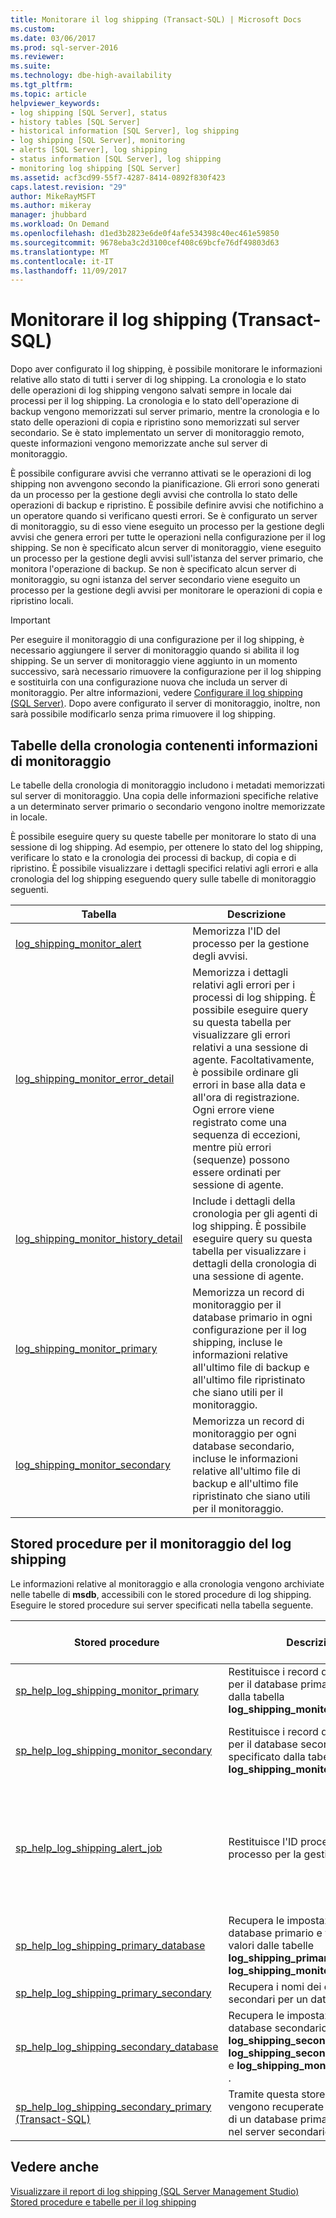 ```yaml
---
title: Monitorare il log shipping (Transact-SQL) | Microsoft Docs
ms.custom: 
ms.date: 03/06/2017
ms.prod: sql-server-2016
ms.reviewer: 
ms.suite: 
ms.technology: dbe-high-availability
ms.tgt_pltfrm: 
ms.topic: article
helpviewer_keywords:
- log shipping [SQL Server], status
- history tables [SQL Server]
- historical information [SQL Server], log shipping
- log shipping [SQL Server], monitoring
- alerts [SQL Server], log shipping
- status information [SQL Server], log shipping
- monitoring log shipping [SQL Server]
ms.assetid: acf3cd99-55f7-4287-8414-0892f830f423
caps.latest.revision: "29"
author: MikeRayMSFT
ms.author: mikeray
manager: jhubbard
ms.workload: On Demand
ms.openlocfilehash: d1ed3b2823e6de0f4afe534398c40ec461e59850
ms.sourcegitcommit: 9678eba3c2d3100cef408c69bcfe76df49803d63
ms.translationtype: MT
ms.contentlocale: it-IT
ms.lasthandoff: 11/09/2017
---
```

# <a name="monitor-log-shipping-transact-sql"></a>Monitorare il log shipping (Transact-SQL)
  Dopo aver configurato il log shipping, è possibile monitorare le informazioni relative allo stato di tutti i server di log shipping. La cronologia e lo stato delle operazioni di log shipping vengono salvati sempre in locale dai processi per il log shipping. La cronologia e lo stato dell'operazione di backup vengono memorizzati sul server primario, mentre la cronologia e lo stato delle operazioni di copia e ripristino sono memorizzati sul server secondario. Se è stato implementato un server di monitoraggio remoto, queste informazioni vengono memorizzate anche sul server di monitoraggio.  
  
 È possibile configurare avvisi che verranno attivati se le operazioni di log shipping non avvengono secondo la pianificazione. Gli errori sono generati da un processo per la gestione degli avvisi che controlla lo stato delle operazioni di backup e ripristino. È possibile definire avvisi che notifichino a un operatore quando si verificano questi errori. Se è configurato un server di monitoraggio, su di esso viene eseguito un processo per la gestione degli avvisi che genera errori per tutte le operazioni nella configurazione per il log shipping. Se non è specificato alcun server di monitoraggio, viene eseguito un processo per la gestione degli avvisi sull'istanza del server primario, che monitora l'operazione di backup. Se non è specificato alcun server di monitoraggio, su ogni istanza del server secondario viene eseguito un processo per la gestione degli avvisi per monitorare le operazioni di copia e ripristino locali.  
  
> [!IMPORTANT]  
>  Per eseguire il monitoraggio di una configurazione per il log shipping, è necessario aggiungere il server di monitoraggio quando si abilita il log shipping. Se un server di monitoraggio viene aggiunto in un momento successivo, sarà necessario rimuovere la configurazione per il log shipping e sostituirla con una configurazione nuova che includa un server di monitoraggio. Per altre informazioni, vedere [Configurare il log shipping &#40;SQL Server&#41;](../../database-engine/log-shipping/configure-log-shipping-sql-server.md). Dopo avere configurato il server di monitoraggio, inoltre, non sarà possibile modificarlo senza prima rimuovere il log shipping.  
  
## <a name="history-tables-containing-monitoring-information"></a>Tabelle della cronologia contenenti informazioni di monitoraggio  
 Le tabelle della cronologia di monitoraggio includono i metadati memorizzati sul server di monitoraggio. Una copia delle informazioni specifiche relative a un determinato server primario o secondario vengono inoltre memorizzate in locale.  
  
 È possibile eseguire query su queste tabelle per monitorare lo stato di una sessione di log shipping. Ad esempio, per ottenere lo stato del log shipping, verificare lo stato e la cronologia dei processi di backup, di copia e di ripristino. È possibile visualizzare i dettagli specifici relativi agli errori e alla cronologia del log shipping eseguendo query sulle tabelle di monitoraggio seguenti.  
  
|Tabella|Descrizione|  
|-----------|-----------------|  
|[log_shipping_monitor_alert](../../relational-databases/system-tables/log-shipping-monitor-alert-transact-sql.md)|Memorizza l'ID del processo per la gestione degli avvisi.|  
|[log_shipping_monitor_error_detail](../../relational-databases/system-tables/log-shipping-monitor-error-detail-transact-sql.md)|Memorizza i dettagli relativi agli errori per i processi di log shipping. È possibile eseguire query su questa tabella per visualizzare gli errori relativi a una sessione di agente. Facoltativamente, è possibile ordinare gli errori in base alla data e all'ora di registrazione. Ogni errore viene registrato come una sequenza di eccezioni, mentre più errori (sequenze) possono essere ordinati per sessione di agente.|  
|[log_shipping_monitor_history_detail](../../relational-databases/system-tables/log-shipping-monitor-history-detail-transact-sql.md)|Include i dettagli della cronologia per gli agenti di log shipping. È possibile eseguire query su questa tabella per visualizzare i dettagli della cronologia di una sessione di agente.|  
|[log_shipping_monitor_primary](../../relational-databases/system-tables/log-shipping-monitor-primary-transact-sql.md)|Memorizza un record di monitoraggio per il database primario in ogni configurazione per il log shipping, incluse le informazioni relative all'ultimo file di backup e all'ultimo file ripristinato che siano utili per il monitoraggio.|  
|[log_shipping_monitor_secondary](../../relational-databases/system-tables/log-shipping-monitor-secondary-transact-sql.md)|Memorizza un record di monitoraggio per ogni database secondario, incluse le informazioni relative all'ultimo file di backup e all'ultimo file ripristinato che siano utili per il monitoraggio.|  
  
## <a name="stored-procedures-for-monitoring-log-shipping"></a>Stored procedure per il monitoraggio del log shipping  
 Le informazioni relative al monitoraggio e alla cronologia vengono archiviate nelle tabelle di **msdb**, accessibili con le stored procedure di log shipping. Eseguire le stored procedure sui server specificati nella tabella seguente.  
  
|Stored procedure|Descrizione|Eseguire la stored procedure su|  
|----------------------|-----------------|---------------------------|  
|[sp_help_log_shipping_monitor_primary](../../relational-databases/system-stored-procedures/sp-help-log-shipping-monitor-primary-transact-sql.md)|Restituisce i record di monitoraggio per il database primario specificato dalla tabella **log_shipping_monitor_primary** .|Server di monitoraggio o server primario|  
|[sp_help_log_shipping_monitor_secondary](../../relational-databases/system-stored-procedures/sp-help-log-shipping-monitor-secondary-transact-sql.md)|Restituisce i record di monitoraggio per il database secondario specificato dalla tabella **log_shipping_monitor_secondary** .|Server di monitoraggio oppure server secondario|  
|[sp_help_log_shipping_alert_job](../../relational-databases/system-stored-procedures/sp-help-log-shipping-alert-job-transact-sql.md)|Restituisce l'ID processo del processo per la gestione degli avvisi.|Server di monitoraggio, oppure server primario o secondario se non è definito alcun server di monitoraggio|  
|[sp_help_log_shipping_primary_database](../../relational-databases/system-stored-procedures/sp-help-log-shipping-primary-database-transact-sql.md)|Recupera le impostazioni del database primario e visualizza i valori dalle tabelle **log_shipping_primary_databases** e **log_shipping_monitor_primary** .|Server primario|  
|[sp_help_log_shipping_primary_secondary](../../relational-databases/system-stored-procedures/sp-help-log-shipping-primary-secondary-transact-sql.md)|Recupera i nomi dei database secondari per un database primario.|Server primario|  
|[sp_help_log_shipping_secondary_database](../../relational-databases/system-stored-procedures/sp-help-log-shipping-secondary-database-transact-sql.md)|Recupera le impostazioni del database secondario dalle tabelle **log_shipping_secondary**, **log_shipping_secondary_databases** e **log_shipping_monitor_secondary** .|Server secondario|  
|[sp_help_log_shipping_secondary_primary &#40;Transact-SQL&#41;](../../relational-databases/system-stored-procedures/sp-help-log-shipping-secondary-primary-transact-sql.md)|Tramite questa stored procedure vengono recuperate le impostazioni di un database primario specificato nel server secondario.|Server secondario|  
  
## <a name="see-also"></a>Vedere anche  
 [Visualizzare il report di log shipping &#40;SQL Server Management Studio&#41;](../../database-engine/log-shipping/view-the-log-shipping-report-sql-server-management-studio.md)   
 [Stored procedure e tabelle per il log shipping](../../database-engine/log-shipping/log-shipping-tables-and-stored-procedures.md)  
  
  

